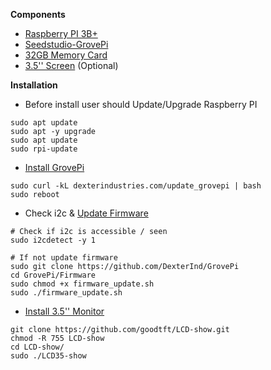 **Components**
* [Raspberry PI 3B+](https://www.amazon.com/gp/product/B07BC7BMHY/ref=ppx_yo_dt_b_asin_title_o00_s00?ie=UTF8&psc=1) 
* [Seedstudio-GrovePi](https://www.amazon.com/gp/product/B01BRCEWV2/ref=ppx_yo_dt_b_asin_title_o01_s00?ie=UTF8&psc=1) 
* [32GB Memory Card](https://www.amazon.com/gp/product/B06XWN9Q99/ref=ppx_yo_dt_b_asin_title_o00_s00?ie=UTF8&psc=1) 
* [3.5'' Screen](https://www.amazon.com/gp/product/B01IGBDT02/ref=ppx_yo_dt_b_asin_title_o04_s00?ie=UTF8&psc=1) (Optional) 

**Installation**
* Before install user should Update/Upgrade Raspberry PI
```
sudo apt update 
sudo apt -y upgrade 
sudo apt update 
sudo rpi-update
``` 

* [Install GrovePi](https://www.dexterindustries.com/GrovePi/get-started-with-the-grovepi/setting-software/)  
```
sudo curl -kL dexterindustries.com/update_grovepi | bash
sudo reboot 
``` 
* Check i2c & [Update Firmware](https://www.dexterindustries.com/GrovePi/get-started-with-the-grovepi/updating-firmware/)
```
# Check if i2c is accessible / seen 
sudo i2cdetect -y 1

# If not update firmware 
sudo git clone https://github.com/DexterInd/GrovePi
cd GrovePi/Firmware 
sudo chmod +x firmware_update.sh
sudo ./firmware_update.sh
```
* [Install 3.5'' Monitor](https://github.com/goodtft/LCD-show) 
```
git clone https://github.com/goodtft/LCD-show.git
chmod -R 755 LCD-show
cd LCD-show/
sudo ./LCD35-show
```
